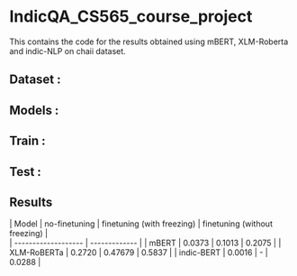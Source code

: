 # IndicQA_CS565_course_project

This contains the code for the results obtained using mBERT, XLM-Roberta and indic-NLP on chaii dataset.

## Dataset :


## Models :


## Train :

## Test : 

## Results

|       Model       | no-finetuning           | finetuning (with freezing)           | finetuning (without freezing)           |  
| ------------------- | ------------- |
| mBERT | 0.0373        | 0.1013        | 0.2075        |
| XLM-RoBERTa | 0.2720        | 0.47679        | 0.5837        |
| indic-BERT | 0.0016        | -        | 0.0288        |
